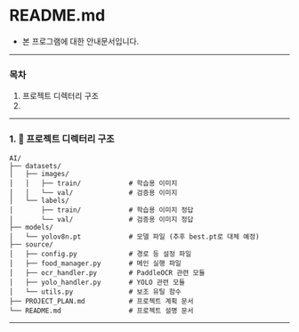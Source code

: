# README.md
- 본 프로그램에 대한 안내문서입니다.
---
### 목차
 1. 프로젝트 디렉터리 구조
 2. 
---
### 1. 📁 프로젝트 디렉터리 구조
```text
AI/
├── datasets/
│   ├── images/
│   │   ├── train/            # 학습용 이미지
│   │   └── val/              # 검증용 이미지
│   └── labels/
│       ├── train/            # 학습용 이미지 정답
│       └── val/              # 검증용 이미지 정답
├── models/
│   └── yolov8n.pt            # 모델 파일 (추후 best.pt로 대체 예정)
├── source/
│   ├── config.py             # 경로 등 설정 파일
│   ├── food_manager.py       # 메인 실행 파일
│   ├── ocr_handler.py        # PaddleOCR 관련 모듈
│   ├── yolo_handler.py       # YOLO 관련 모듈
│   └── utils.py              # 보조 유틸 함수
├── PROJECT_PLAN.md           # 프로젝트 계획 문서
└── README.md                 # 프로젝트 설명 문서
```
---
